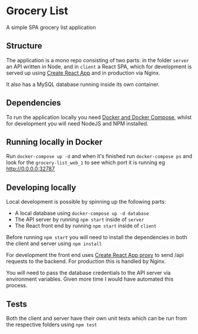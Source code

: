 # Grocery List
A simple SPA grocery list application

## Structure
The application is a mono repo consisting of two parts: in the folder `server` an API written in Node, and in `client` a React SPA, which for development is served up using [Create React App](https://github.com/facebook/create-react-app) and in production via Nginx.

It also has a MySQL database running inside its own container.

## Dependencies
To run the application locally you need [Docker and Docker Compose](https://docs.docker.com/compose/install/), whilst for development you will need NodeJS and NPM installed.

## Running locally in Docker
Run `docker-compose up -d` and when it's finished run `docker-compose ps` and look for the `grocery-list_web_1` to see which port it is running eg http://0.0.0.0:32787

## Developing locally
Local development is possible by spinning up the following parts:
 - A local database using `docker-compose up -d database`
 - The API server by running `npm start` inside of `server`
 - The React front end by running `npm start` inside of `client`

Before running `npm start` you will need to install the dependencies in both the client and server using `npm install`

For development the front end uses [Create React App proxy](https://facebook.github.io/create-react-app/docs/proxying-api-requests-in-development) to send /api requests to the backend. For production this is handled by Nginx.

You will need to pass the database credentials to the API server via environment variables. Given more time I would have automated this process.

## Tests
Both the client and server have their own unit tests which can be run from the respective folders using `npm test`

